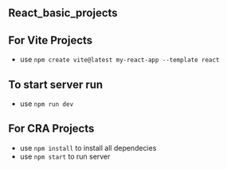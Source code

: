 ## React_basic_projects

## For Vite Projects

- use `npm create vite@latest my-react-app --template react`

## To start server run

- use `npm run dev`

## For CRA Projects

- use `npm install` to install all dependecies
- use `npm start` to run server
